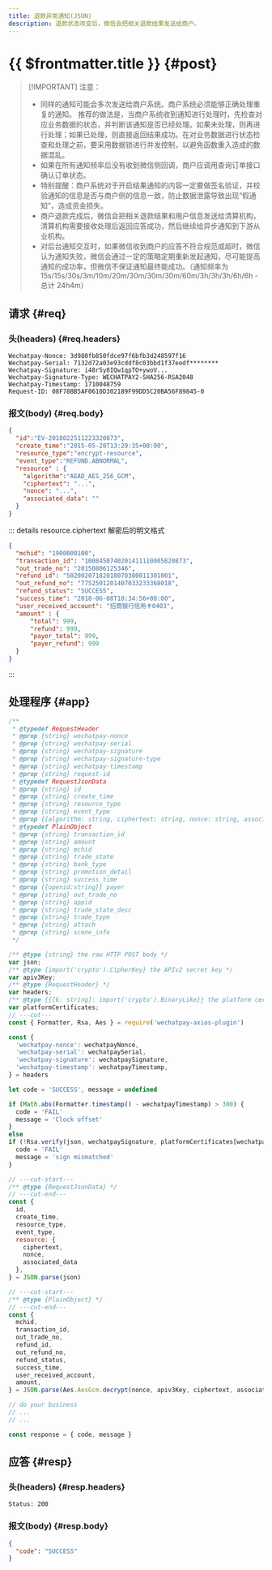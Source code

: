 ```yaml
---
title: 退款异常通知(JSON)
description: 退款状态改变后，微信会把相关退款结果发送给商户。
---
```


# {{ $frontmatter.title }} {#post}

> [!IMPORTANT] 注意：
> - 同样的通知可能会多次发送给商户系统。商户系统必须能够正确处理重复的通知。 推荐的做法是，当商户系统收到通知进行处理时，先检查对应业务数据的状态，并判断该通知是否已经处理。如果未处理，则再进行处理；如果已处理，则直接返回结果成功。在对业务数据进行状态检查和处理之前，要采用数据锁进行并发控制，以避免函数重入造成的数据混乱。
> - 如果在所有通知频率后没有收到微信侧回调，商户应调用查询订单接口确认订单状态。
> - 特别提醒：商户系统对于开启结果通知的内容一定要做签名验证，并校验通知的信息是否与商户侧的信息一致，防止数据泄露导致出现“假通知”，造成资金损失。
> - 商户退款完成后，微信会把相关退款结果和用户信息发送给清算机构，清算机构需要接收处理后返回应答成功，然后继续给异步通知到下游从业机构。
> - 对后台通知交互时，如果微信收到商户的应答不符合规范或超时，微信认为通知失败，微信会通过一定的策略定期重新发起通知，尽可能提高通知的成功率，但微信不保证通知最终能成功。（通知频率为15s/15s/30s/3m/10m/20m/30m/30m/30m/60m/3h/3h/3h/6h/6h - 总计 24h4m）


## 请求 {#req}

### 头(headers) {#req.headers}

```ansi
Wechatpay-Nonce: 3d980fb850fdce97f6bfb3d248597f16
Wechatpay-Serial: 7132d72a03e93cddf8c03bbd1f37eedf********
Wechatpay-Signature: i48r5y8IQw1qpTO+ywoV...
Wechatpay-Signature-Type: WECHATPAY2-SHA256-RSA2048
Wechatpay-Timestamp: 1710048759
Request-ID: 08F78BB5AF0610D302189F99DD5C20BA56F89845-0
```

### 报文(body) {#req.body}

```json
{
  "id":"EV-2018022511223320873",
  "create_time":"2015-05-20T13:29:35+08:00",
  "resource_type":"encrypt-resource",
  "event_type":"REFUND.ABNORMAL",
  "resource" : {
    "algorithm":"AEAD_AES_256_GCM",
    "ciphertext": "...",
    "nonce": "...",
    "associated_data": ""
  }
}
```

::: details resource.ciphertext 解密后的明文格式

```json
{
  "mchid": "1900000100",
  "transaction_id": "1008450740201411110005820873",
  "out_trade_no": "20150806125346",
  "refund_id": "50200207182018070300011301001",
  "out_refund_no": "7752501201407033233368018",
  "refund_status": "SUCCESS",
  "success_time": "2018-06-08T10:34:56+08:00",
  "user_received_account": "招商银行信用卡0403",
  "amount" : {
      "total": 999,
      "refund": 999,
      "payer_total": 999,
      "payer_refund": 999
  }
}
```
:::

## 处理程序 {#app}

```js twoslash
/**
 * @typedef RequestHeader
 * @prop {string} wechatpay-nonce
 * @prop {string} wechatpay-serial
 * @prop {string} wechatpay-signature
 * @prop {string} wechatpay-signature-type
 * @prop {string} wechatpay-timestamp
 * @prop {string} request-id
 * @typedef RequestJsonData
 * @prop {string} id
 * @prop {string} create_time
 * @prop {string} resource_type
 * @prop {string} event_type
 * @prop {{algorithm: string, ciphertext: string, nonce: string, associated_data: string}} resource
 * @typedef PlainObject
 * @prop {string} transaction_id
 * @prop {string} amount
 * @prop {string} mchid
 * @prop {string} trade_state
 * @prop {string} bank_type
 * @prop {string} promotion_detail
 * @prop {string} success_time
 * @prop {{openid:string}} payer
 * @prop {string} out_trade_no
 * @prop {string} appid
 * @prop {string} trade_state_desc
 * @prop {string} trade_type
 * @prop {string} attach
 * @prop {string} scene_info
 */

/** @type {string} the raw HTTP POST body */
var json;
/** @type {import('crypto').CipherKey} the APIv2 secret key */
var apiv3Key;
/** @type {RequestHeader} */
var headers;
/** @type {{[k: string]: import('crypto').BinaryLike}} the platform certificate map */
var platformCertificates;
// ---cut---
const { Formatter, Rsa, Aes } = require('wechatpay-axios-plugin')

const {
  'wechatpay-nonce': wechatpayNonce,
  'wechatpay-serial': wechatpaySerial,
  'wechatpay-signature': wechatpaySignature,
  'wechatpay-timestamp': wechatpayTimestamp,
} = headers

let code = 'SUCCESS', message = undefined

if (Math.abs(Formatter.timestamp() - wechatpayTimestamp) > 300) {
  code = 'FAIL'
  message = 'Clock offset'
}
else
if (!Rsa.verify(json, wechatpaySignature, platformCertificates[wechatpaySerial])) {
  code = 'FAIL'
  message = 'sign mismatched'
}

// ---cut-start---
/** @type {RequestJsonData} */
// ---cut-end---
const {
  id,
  create_time,
  resource_type,
  event_type,
  resource: {
    ciphertext,
    nonce,
    associated_data
  },
} = JSON.parse(json)

// ---cut-start---
/** @type {PlainObject} */
// ---cut-end---
const {
  mchid,
  transaction_id,
  out_trade_no,
  refund_id,
  out_refund_no,
  refund_status,
  success_time,
  user_received_account,
  amount,
} = JSON.parse(Aes.AesGcm.decrypt(nonce, apiv3Key, ciphertext, associated_data))

// do your business
// ...
// ...

const response = { code, message }
```

## 应答 {#resp}

### 头(headers) {#resp.headers}

```ansi
Status: 200
```

### 报文(body) {#resp.body}

```json
{
  "code": "SUCCESS"
}
```
